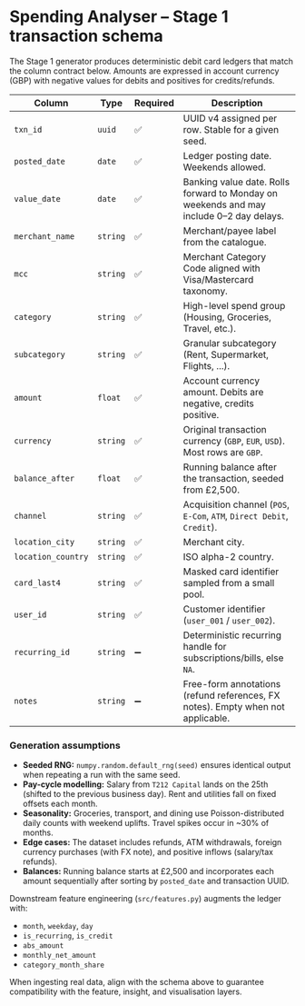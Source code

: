 # Spending Analyser – Stage 1 transaction schema

The Stage 1 generator produces deterministic debit card ledgers that match the column
contract below. Amounts are expressed in account currency (GBP) with negative values for
debits and positives for credits/refunds.

| Column | Type | Required | Description |
| --- | --- | --- | --- |
| `txn_id` | `uuid` | ✅ | UUID v4 assigned per row. Stable for a given seed. |
| `posted_date` | `date` | ✅ | Ledger posting date. Weekends allowed. |
| `value_date` | `date` | ✅ | Banking value date. Rolls forward to Monday on weekends and may include 0–2 day delays. |
| `merchant_name` | `string` | ✅ | Merchant/payee label from the catalogue. |
| `mcc` | `string` | ✅ | Merchant Category Code aligned with Visa/Mastercard taxonomy. |
| `category` | `string` | ✅ | High-level spend group (Housing, Groceries, Travel, etc.). |
| `subcategory` | `string` | ✅ | Granular subcategory (Rent, Supermarket, Flights, ...). |
| `amount` | `float` | ✅ | Account currency amount. Debits are negative, credits positive. |
| `currency` | `string` | ✅ | Original transaction currency (`GBP`, `EUR`, `USD`). Most rows are `GBP`. |
| `balance_after` | `float` | ✅ | Running balance after the transaction, seeded from £2,500. |
| `channel` | `string` | ✅ | Acquisition channel (`POS`, `E-Com`, `ATM`, `Direct Debit`, `Credit`). |
| `location_city` | `string` | ✅ | Merchant city. |
| `location_country` | `string` | ✅ | ISO alpha-2 country. |
| `card_last4` | `string` | ✅ | Masked card identifier sampled from a small pool. |
| `user_id` | `string` | ✅ | Customer identifier (`user_001` / `user_002`). |
| `recurring_id` | `string` | ➖ | Deterministic recurring handle for subscriptions/bills, else `NA`. |
| `notes` | `string` | ➖ | Free-form annotations (refund references, FX notes). Empty when not applicable. |

### Generation assumptions

- **Seeded RNG:** `numpy.random.default_rng(seed)` ensures identical output when repeating a run with the same seed.
- **Pay-cycle modelling:** Salary from `T212 Capital` lands on the 25th (shifted to the previous business day). Rent and utilities fall on fixed offsets each month.
- **Seasonality:** Groceries, transport, and dining use Poisson-distributed daily counts with weekend uplifts. Travel spikes occur in ~30% of months.
- **Edge cases:** The dataset includes refunds, ATM withdrawals, foreign currency purchases (with FX note), and positive inflows (salary/tax refunds).
- **Balances:** Running balance starts at £2,500 and incorporates each amount sequentially after sorting by `posted_date` and transaction UUID.

Downstream feature engineering (`src/features.py`) augments the ledger with:

- `month`, `weekday`, `day`
- `is_recurring`, `is_credit`
- `abs_amount`
- `monthly_net_amount`
- `category_month_share`

When ingesting real data, align with the schema above to guarantee compatibility with the
feature, insight, and visualisation layers.
